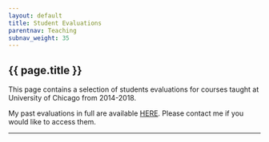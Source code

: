 ```yaml
---
layout: default
title: Student Evaluations
parentnav: Teaching
subnav_weight: 35
---
```


## {{ page.title }}

This page contains a selection of students evaluations for courses taught at University of Chicago from 2014-2018. 

My past evaluations in full are available [HERE](/teaching/evaluations/all_evaluations). Please contact me if you would like to access them.


---
